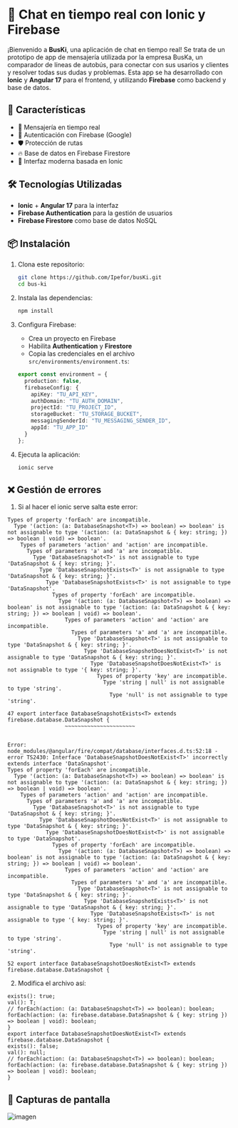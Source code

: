 # 📱 Chat en tiempo real con Ionic y Firebase

¡Bienvenido a **BusKi**, una aplicación de chat en tiempo real! Se trata de un prototipo de app de mensajería utilizada por la empresa BusKa, un comparador de líneas de autobús, para conectar con sus usarios y clientes y resolver todas sus dudas y problemas. Esta app se ha desarrollado con **Ionic** y **Angular 17** para el frontend, y utilizando **Firebase** como backend y base de datos.

## 🚀 Características

- 💬 Mensajería en tiempo real
- 🔐 Autenticación con Firebase (Google)
- 🛡️ Protección de rutas
- 🔥 Base de datos en Firebase Firestore
- 📲 Interfaz moderna basada en Ionic

## 🛠️ Tecnologías Utilizadas

- **Ionic** + **Angular 17** para la interfaz
- **Firebase Authentication** para la gestión de usuarios
- **Firebase Firestore** como base de datos NoSQL

## 📦 Instalación

1. Clona este repositorio:
   ```bash
   git clone https://github.com/Ipefor/busKi.git
   cd bus-ki
   ```

2. Instala las dependencias:
   ```bash
   npm install
   ```

3. Configura Firebase:
   - Crea un proyecto en Firebase
   - Habilita **Authentication** y **Firestore**
   - Copia las credenciales en el archivo `src/environments/environment.ts`:


   ```typescript
   export const environment = {
     production: false,
     firebaseConfig: {
       apiKey: "TU_API_KEY",
       authDomain: "TU_AUTH_DOMAIN",
       projectId: "TU_PROJECT_ID",
       storageBucket: "TU_STORAGE_BUCKET",
       messagingSenderId: "TU_MESSAGING_SENDER_ID",
       appId: "TU_APP_ID"
     }
   };
   ```

4. Ejecuta la aplicación:
   ```bash
   ionic serve
   ```

## ❌ Gestión de errores

1. Si al hacer el ionic serve salta este error:

  ```Error: node_modules/@angular/fire/compat/database/interfaces.d.ts:47:18 - error TS2430: Interface 'DatabaseSnapshotExists<T>' incorrectly extends interface 'DataSnapshot'.
  Types of property 'forEach' are incompatible.
    Type '(action: (a: DatabaseSnapshot<T>) => boolean) => boolean' is not assignable to type '(action: (a: DataSnapshot & { key: string; }) => boolean | void) => boolean'.
      Types of parameters 'action' and 'action' are incompatible.
        Types of parameters 'a' and 'a' are incompatible.
          Type 'DatabaseSnapshot<T>' is not assignable to type 'DataSnapshot & { key: string; }'.
            Type 'DatabaseSnapshotExists<T>' is not assignable to type 'DataSnapshot & { key: string; }'.
              Type 'DatabaseSnapshotExists<T>' is not assignable to type 'DataSnapshot'.
                Types of property 'forEach' are incompatible.
                  Type '(action: (a: DatabaseSnapshot<T>) => boolean) => boolean' is not assignable to type '(action: (a: DataSnapshot & { key: string; }) => boolean | void) => boolean'.
                    Types of parameters 'action' and 'action' are incompatible.
                      Types of parameters 'a' and 'a' are incompatible.
                        Type 'DatabaseSnapshot<T>' is not assignable to type 'DataSnapshot & { key: string; }'.
                          Type 'DatabaseSnapshotDoesNotExist<T>' is not assignable to type 'DataSnapshot & { key: string; }'.
                            Type 'DatabaseSnapshotDoesNotExist<T>' is not assignable to type '{ key: string; }'.
                              Types of property 'key' are incompatible.
                                Type 'string | null' is not assignable to type 'string'.
                                  Type 'null' is not assignable to type 'string'.

47 export interface DatabaseSnapshotExists<T> extends firebase.database.DataSnapshot {
                    ~~~~~~~~~~~~~~~~~~~~~~


Error: node_modules/@angular/fire/compat/database/interfaces.d.ts:52:18 - error TS2430: Interface 'DatabaseSnapshotDoesNotExist<T>' incorrectly extends interface 'DataSnapshot'.
  Types of property 'forEach' are incompatible.
    Type '(action: (a: DatabaseSnapshot<T>) => boolean) => boolean' is not assignable to type '(action: (a: DataSnapshot & { key: string; }) => boolean | void) => boolean'.
      Types of parameters 'action' and 'action' are incompatible.
        Types of parameters 'a' and 'a' are incompatible.
          Type 'DatabaseSnapshot<T>' is not assignable to type 'DataSnapshot & { key: string; }'.
            Type 'DatabaseSnapshotDoesNotExist<T>' is not assignable to type 'DataSnapshot & { key: string; }'.
              Type 'DatabaseSnapshotDoesNotExist<T>' is not assignable to type 'DataSnapshot'.
                Types of property 'forEach' are incompatible.
                  Type '(action: (a: DatabaseSnapshot<T>) => boolean) => boolean' is not assignable to type '(action: (a: DataSnapshot & { key: string; }) => boolean | void) => boolean'.
                    Types of parameters 'action' and 'action' are incompatible.
                      Types of parameters 'a' and 'a' are incompatible.
                        Type 'DatabaseSnapshot<T>' is not assignable to type 'DataSnapshot & { key: string; }'.
                          Type 'DatabaseSnapshotExists<T>' is not assignable to type 'DataSnapshot & { key: string; }'.
                            Type 'DatabaseSnapshotExists<T>' is not assignable to type '{ key: string; }'.
                              Types of property 'key' are incompatible.
                                Type 'string | null' is not assignable to type 'string'.
                                  Type 'null' is not assignable to type 'string'.

52 export interface DatabaseSnapshotDoesNotExist<T> extends firebase.database.DataSnapshot {
```

2. Modifica el archivo así:

  ``` export interface DatabaseSnapshotExists<T> extends firebase.database.DataSnapshot {
  exists(): true;
  val(): T;
  // forEach(action: (a: DatabaseSnapshot<T>) => boolean): boolean;
  forEach(action: (a: firebase.database.DataSnapshot & { key: string }) => boolean | void): boolean;
}
export interface DatabaseSnapshotDoesNotExist<T> extends firebase.database.DataSnapshot {
  exists(): false;
  val(): null;
  // forEach(action: (a: DatabaseSnapshot<T>) => boolean): boolean;
  forEach(action: (a: firebase.database.DataSnapshot & { key: string }) => boolean | void): boolean;
}
```

## 📸 Capturas de pantalla

![imagen](https://github.com/user-attachments/assets/4d61f650-8883-4fc9-9312-dfa185bfbd86)


